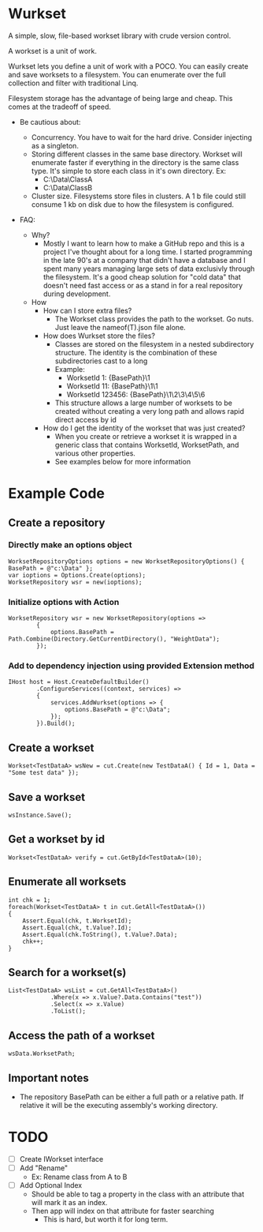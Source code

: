 # Wurkset
A simple, slow, file-based workset library with crude version control.

A workset is a unit of work.

Wurkset lets you define a unit of work with a POCO.  You can easily create and save worksets to a filesystem.  You can enumerate over the full collection and filter with traditional Linq.

Filesystem storage has the advantage of being large and cheap.  This comes at the tradeoff of speed.

* Be cautious about:
	* Concurrency.  You have to wait for the hard drive.  Consider injecting as a singleton.
	* Storing different classes in the same base directory.  Workset will enumerate faster if everything in the directory is the same class type.  It's simple to store each class in it's own directory.  Ex:
		* C:\Data\ClassA
		* C:\Data\ClassB
	* Cluster size. Filesystems store files in clusters.  A 1 b file could still consume 1 kb on disk due to how the filesystem is configured.
	
* FAQ:
 	* Why?
 		* Mostly I want to learn how to make a GitHub repo and this is a project I've thought about for a long time.  I started programming in the late 90's at a company that didn't have a database and I spent many years managing large sets of data exclusivly through the filesystem.  It's a good cheap solution for "cold data" that doesn't need fast access or as a stand in for a real repository during development.
	* How
		* How can I store extra files?
			* The Workset class provides the path to the workset.  Go nuts.  Just leave the nameof(T).json file alone.
		* How does Wurkset store the files?
			* Classes are stored on the filesystem in a nested subdirectory structure.  The identity is the combination of these subdirectories cast to a long
			* Example:
				* WorksetId 1: {BasePath}\1
				* WorksetId 11: {BasePath}\1\1
				* WorksetId 123456: {BasePath}\1\2\3\4\5\6
			* This structure allows a large number of worksets to be created without creating a very long path and allows rapid direct access by id
		* How do I get the identity of the workset that was just created?
			* When you create or retrieve a workset it is wrapped in a generic class that contains WorksetId, WorksetPath, and various other properties.
			* See examples below for more information
# Example Code
## Create a repository
### Directly make an options object
```
WorksetRepositoryOptions options = new WorksetRepositoryOptions() { BasePath = @"c:\Data" };
var ioptions = Options.Create(options);
WorksetRepository wsr = new(ioptions);
```
### Initialize options with Action
```
WorksetRepository wsr = new WorksetRepository(options =>
        {
            options.BasePath = Path.Combine(Directory.GetCurrentDirectory(), "WeightData");
        });
```
### Add to dependency injection using provided Extension method
```
IHost host = Host.CreateDefaultBuilder()
        .ConfigureServices((context, services) =>
        {
            services.AddWurkset(options => {
                options.BasePath = @"c:\Data";
            });
        }).Build();
```
## Create a workset
```
Workset<TestDataA> wsNew = cut.Create(new TestDataA() { Id = 1, Data = "Some test data" });
```
## Save a workset
```
wsInstance.Save();
```
## Get a workset by id
```
Workset<TestDataA> verify = cut.GetById<TestDataA>(10);
```
## Enumerate all worksets
```
int chk = 1;
foreach(Workset<TestDataA> t in cut.GetAll<TestDataA>())
{
    Assert.Equal(chk, t.WorksetId);
    Assert.Equal(chk, t.Value?.Id);
    Assert.Equal(chk.ToString(), t.Value?.Data);
    chk++;
}
```
## Search for a workset(s)
```
List<TestDataA> wsList = cut.GetAll<TestDataA>()
            .Where(x => x.Value?.Data.Contains("test"))
            .Select(x => x.Value)
            .ToList();
```
## Access the path of a workset
```
wsData.WorksetPath;
```

## Important notes
* The repository BasePath can be either a full path or a relative path.  If relative it will be the executing assembly's working directory.

# TODO
* [ ] Create IWorkset interface
* [ ] Add "Rename"
	* Ex: Rename class from A to B
* [ ] Add Optional Index
	* Should be able to tag a property in the class with an attribute that will mark it as an index.
	* Then app will index on that attribute for faster searching
		* This is hard, but worth it for long term.
